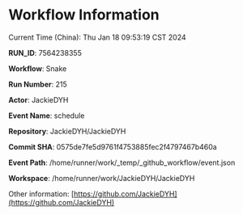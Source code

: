 # Workflow Information

Current Time (China): Thu Jan 18 09:53:19 CST 2024  

**RUN_ID**: 7564238355  

**Workflow**: Snake  

**Run Number**: 215  

**Actor**: JackieDYH  

**Event Name**: schedule  

**Repository**: JackieDYH/JackieDYH  

**Commit SHA**: 0575de7fe5d9761f4753885fec2f4797467b460a  

**Event Path**: /home/runner/work/_temp/_github_workflow/event.json  

**Workspace**: /home/runner/work/JackieDYH/JackieDYH  

Other information: [https://github.com/JackieDYH](https://github.com/JackieDYH)
